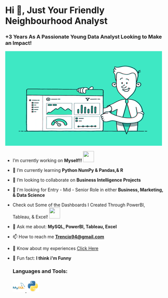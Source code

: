    <h1 align="left">Hi 🥸, Just Your Friendly Neighbourhood Analyst </h1>
   <h3 align="left"> +3 Years As A Passionate Young Data Analyst Looking to Make an Impact!</h3>
 
   <img src="https://github.com/Trencio/Trencio/blob/main/giphy.gif" width="500" height="300"> 
    <p align="centre">

-   I’m currently working on **Myself!!**  <img src="https://github.com/TheDudeThatCode/TheDudeThatCode/blob/master/Assets/Developer.gif" width="35px" height="35px"> 

- 🌱 I’m currently learning **Python NumPy & Pandas,& R**

- 👯 I’m looking to collaborate on **Business Intelligence Projects**  

- 🤝 I'm looking for Entry - Mid - Senior Role in either **Business, Marketing, & Data Science** 

- Check out Some of the Dashboards I Created Through PowerBI, Tableau, & Excel! <img src="https://github.com/TheDudeThatCode/TheDudeThatCode/blob/master/Assets/Designer.gif" width="35px" height="35px"/>

- 💬 Ask me about: **MySQL, PowerBI, Tableau, Excel**

- 📫 How to reach me **Trencio94@gmail.com**

- 📄 Know about my experiences <a href="https://www.linkedin.com/in/dominic-trencio-649211266/">Click Here</a>


- 🙅 Fun fact: **I think i'm Funny** 

  <h3 align="left">Languages and Tools:</h3>
  <p align="left"> <a href="https://www.mysql.com/" target="_blank" rel="noreferrer"> <img src="https://raw.githubusercontent.com/devicons/devicon/master/icons/mysql/mysql-original-wordmark.svg" alt="mysql"  width="40" height="40"/> </a> <a href="https://www.python.org" target="_blank" rel="noreferrer"> <img src="https://raw.githubusercontent.com/devicons/devicon/master/icons/python/python-original.svg" alt="python" width="40" height="40"/> </a> </p>

